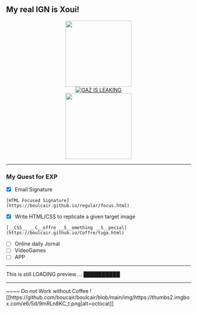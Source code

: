 ## My real IGN is Xoui!

<div align="center">
  <a href="https://github.com/boulcair">
  <img height="180em" src="https://github-readme-stats.vercel.app/api?username=boulcair&show_icons=true&theme=dracula&include_all_commits=true&count_private=true"/><br>
  	  <a href="https://imgbox.com/0GVuF2iF" target="_blank"><img src="https://thumbs2.imgbox.com/b9/7d/0GVuF2iF_t.png" alt="GAZ IS LEAKING"/></a><br>
  <img height="180em" src="https://github-readme-stats.vercel.app/api/top-langs/?username=PhoenixBA&layout=compact&langs_count=7&theme=dracula"/>

	 
</div>
<hr>

### My Quest for EXP 
- [x] Email Signature
 <html>

	[HTML Focused Signature](https://boulcair.github.io/regular/focus.html)
<div class="B"></div>
    <div class="cylinder"></div></button>

- [x] Write HTML/CSS to replicate a given target image
 <html>

	[__CSS__ __C__offre __S__omething __S__pecial](https://boulcair.github.io/Coffre/tuga.html)
<div class="B"></div>
    <div class="cylinder"></div></button>
    
- [ ] Online daily Jornal
- [ ] VideoGames
- [ ] APP

 </html>
 
 <hr>
 
This is still LOADING preview ... ██████████ 

<hr>
~~~~
Do not Work without Coffee !
[[https://github.com/boucair/boulcair/blob/main/img/https://thumbs2.imgbox.com/e6/5d/9mRLn8KC_t.png|alt=octocat]]

